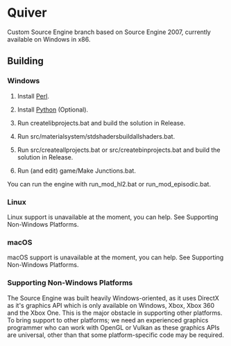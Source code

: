 # Quiver
Custom Source Engine branch based on Source Engine 2007, currently available on Windows in x86.

## Building

### Windows

1. Install [Perl](https://www.perl.org).

2. Install [Python](https://www.python.org/) (Optional).

2. Run createlibprojects.bat and build the solution in Release.

3. Run src/materialsystem/stdshadersbuildallshaders.bat.

4. Run src/createallprojects.bat or src/createbinprojects.bat and build the solution in Release.

5. Run (and edit) game/Make Junctions.bat.

You can run the engine with run_mod_hl2.bat or run_mod_episodic.bat.

### Linux

Linux support is unavailable at the moment, you can help. See Supporting Non-Windows Platforms.

### macOS
macOS support is unavailable at the moment, you can help. See Supporting Non-Windows Platforms.

### Supporting Non-Windows Platforms
The Source Engine was built heavily Windows-oriented, as it uses DirectX as it's graphics API which is only available on Windows, Xbox, Xbox 360 and the Xbox One. This is the major obstacle in supporting other platforms. To bring support to other platforms; we need an experienced graphics programmer who can work with OpenGL or Vulkan as these graphics APIs are universal, other than that some platform-specific code may be required.